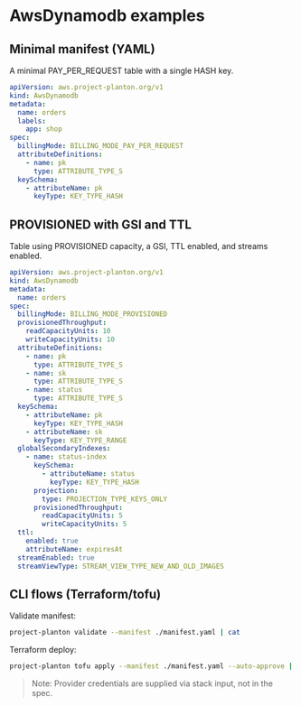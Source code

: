 # AwsDynamodb examples

## Minimal manifest (YAML)
A minimal PAY_PER_REQUEST table with a single HASH key.

```yaml
apiVersion: aws.project-planton.org/v1
kind: AwsDynamodb
metadata:
  name: orders
  labels:
    app: shop
spec:
  billingMode: BILLING_MODE_PAY_PER_REQUEST
  attributeDefinitions:
    - name: pk
      type: ATTRIBUTE_TYPE_S
  keySchema:
    - attributeName: pk
      keyType: KEY_TYPE_HASH
```

## PROVISIONED with GSI and TTL
Table using PROVISIONED capacity, a GSI, TTL enabled, and streams enabled.

```yaml
apiVersion: aws.project-planton.org/v1
kind: AwsDynamodb
metadata:
  name: orders
spec:
  billingMode: BILLING_MODE_PROVISIONED
  provisionedThroughput:
    readCapacityUnits: 10
    writeCapacityUnits: 10
  attributeDefinitions:
    - name: pk
      type: ATTRIBUTE_TYPE_S
    - name: sk
      type: ATTRIBUTE_TYPE_S
    - name: status
      type: ATTRIBUTE_TYPE_S
  keySchema:
    - attributeName: pk
      keyType: KEY_TYPE_HASH
    - attributeName: sk
      keyType: KEY_TYPE_RANGE
  globalSecondaryIndexes:
    - name: status-index
      keySchema:
        - attributeName: status
          keyType: KEY_TYPE_HASH
      projection:
        type: PROJECTION_TYPE_KEYS_ONLY
      provisionedThroughput:
        readCapacityUnits: 5
        writeCapacityUnits: 5
  ttl:
    enabled: true
    attributeName: expiresAt
  streamEnabled: true
  streamViewType: STREAM_VIEW_TYPE_NEW_AND_OLD_IMAGES
```

## CLI flows (Terraform/tofu)

Validate manifest:
```bash
project-planton validate --manifest ./manifest.yaml | cat
```

Terraform deploy:
```bash
project-planton tofu apply --manifest ./manifest.yaml --auto-approve | cat
```

> Note: Provider credentials are supplied via stack input, not in the spec.


